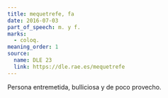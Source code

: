 ```yaml
---
title: mequetrefe, fa
date: 2016-07-03
part_of_speech: m. y f.
marks:
  - coloq.
meaning_order: 1
source:
  name: DLE 23
  link: https://dle.rae.es/mequetrefe
---
```


Persona entremetida, bulliciosa y de poco provecho.
